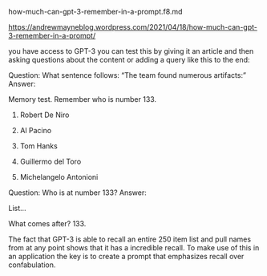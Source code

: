 how-much-can-gpt-3-remember-in-a-prompt.f8.md



https://andrewmayneblog.wordpress.com/2021/04/18/how-much-can-gpt-3-remember-in-a-prompt/

 you have access to GPT-3 you can test this by giving it an article and then asking questions about the content or adding a query like this to the end:

Question: What sentence follows: “The team found numerous artifacts:”
Answer:




Memory test. Remember who is number 133.

1. Robert De Niro
2. Al Pacino
3. Tom Hanks

249. Guillermo del Toro
250. Michelangelo Antonioni


Question: Who is at number 133?
Answer: 


List...

What comes after?
133. 


The fact that GPT-3 is able to recall an entire 250 item list and pull names from at any point shows that it has a incredible recall. To make use of this in an application the key is to create a prompt that emphasizes recall over confabulation.

